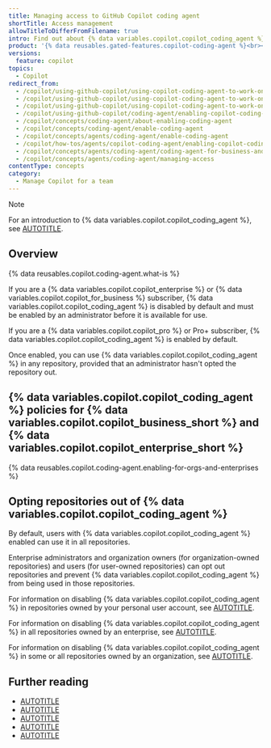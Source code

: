 ```yaml
---
title: Managing access to GitHub Copilot coding agent
shortTitle: Access management
allowTitleToDifferFromFilename: true
intro: Find out about {% data variables.copilot.copilot_coding_agent %} policies available for {% data variables.copilot.copilot_enterprise %} and {% data variables.copilot.copilot_for_business %}, and about disabling the agent for specific repositories.
product: '{% data reusables.gated-features.copilot-coding-agent %}<br><a href="https://github.com/features/copilot/plans?ref_product=copilot&ref_type=engagement&ref_style=button" target="_blank" class="btn btn-primary mt-3 mr-3 no-underline"><span>Sign up for {% data variables.product.prodname_copilot_short %}</span> {% octicon "link-external" height:16 %}</a>'
versions:
  feature: copilot
topics:
  - Copilot
redirect_from:
  - /copilot/using-github-copilot/using-copilot-coding-agent-to-work-on-tasks/enabling-copilot-coding-agent
  - /copilot/using-github-copilot/using-copilot-coding-agent-to-work-on-issues/enabling-copilot-coding-agent-for-your-personal-repositories
  - /copilot/using-github-copilot/using-copilot-coding-agent-to-work-on-tasks/enabling-copilot-coding-agent-for-your-personal-repositories
  - /copilot/using-github-copilot/coding-agent/enabling-copilot-coding-agent
  - /copilot/concepts/coding-agent/about-enabling-coding-agent
  - /copilot/concepts/coding-agent/enable-coding-agent
  - /copilot/concepts/agents/coding-agent/enable-coding-agent
  - /copilot/how-tos/agents/copilot-coding-agent/enabling-copilot-coding-agent
  - /copilot/concepts/agents/coding-agent/coding-agent-for-business-and-enterprise
  - /copilot/concepts/agents/coding-agent/managing-access
contentType: concepts
category: 
  - Manage Copilot for a team
---
```


> [!NOTE]
> For an introduction to {% data variables.copilot.copilot_coding_agent %}, see [AUTOTITLE](/copilot/concepts/about-copilot-coding-agent).

## Overview

{% data reusables.copilot.coding-agent.what-is %}

If you are a {% data variables.copilot.copilot_enterprise %} or {% data variables.copilot.copilot_for_business %} subscriber, {% data variables.copilot.copilot_coding_agent %} is disabled by default and must be enabled by an administrator before it is available for use.

If you are a {% data variables.copilot.copilot_pro %} or Pro+ subscriber, {% data variables.copilot.copilot_coding_agent %} is enabled by default.

Once enabled, you can use {% data variables.copilot.copilot_coding_agent %} in any repository, provided that an administrator hasn't opted the repository out.

## {% data variables.copilot.copilot_coding_agent %} policies for {% data variables.copilot.copilot_business_short %} and {% data variables.copilot.copilot_enterprise_short %}

{% data reusables.copilot.coding-agent.enabling-for-orgs-and-enterprises %}

## Opting repositories out of {% data variables.copilot.copilot_coding_agent %}

By default, users with {% data variables.copilot.copilot_coding_agent %} enabled can use it in all repositories.

Enterprise administrators and organization owners (for organization-owned repositories) and users (for user-owned repositories) can opt out repositories and prevent {% data variables.copilot.copilot_coding_agent %} from being used in those repositories.

For information on disabling {% data variables.copilot.copilot_coding_agent %} in repositories owned by your personal user account, see [AUTOTITLE](/copilot/managing-copilot/managing-copilot-as-an-individual-subscriber/managing-your-copilot-plan/managing-copilot-policies-as-an-individual-subscriber#enabling-or-disabling-copilot-coding-agent).

For information on disabling {% data variables.copilot.copilot_coding_agent %} in all repositories owned by an enterprise, see [AUTOTITLE](/enterprise-cloud@latest/copilot/managing-copilot/managing-copilot-for-your-enterprise/managing-copilot-coding-agent-in-your-enterprise).

For information on disabling {% data variables.copilot.copilot_coding_agent %} in some or all repositories owned by an organization, see [AUTOTITLE](/copilot/managing-copilot/managing-github-copilot-in-your-organization/adding-copilot-coding-agent-to-organization).

## Further reading

* [AUTOTITLE](/copilot/using-github-copilot/coding-agent)
* [AUTOTITLE](/copilot/customizing-copilot/customizing-the-development-environment-for-copilot-coding-agent)
* [AUTOTITLE](/copilot/customizing-copilot/customizing-or-disabling-the-firewall-for-copilot-coding-agent)
* [AUTOTITLE](/copilot/using-github-copilot/coding-agent/extending-copilot-coding-agent-with-mcp)
* [AUTOTITLE](/copilot/rolling-out-github-copilot-at-scale/enabling-developers/using-copilot-coding-agent-in-org)
